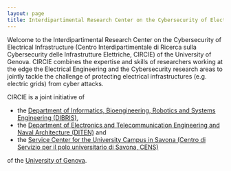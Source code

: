 ```yaml
---
layout: page
title: Interdipartimental Research Center on the Cybersecurity of Electrical Infrastructures
---
```


<!-- ![The CSecLab logo should be here :( ](/pics/logo.png) -->

Welcome to the Interdipartimental Research Center on the Cybersecurity of Electrical Infrastructure (Centro Interdipartimentale di Ricerca sulla Cybersecurity delle Infrastrutture Elettriche, CIRCIE) of the University of Genova.   CIRCIE combines the expertise and skills of researchers working at the edge the Electrical Engineering and the Cybersecurity research areas to jointly tackle the challenge of protecting electrical infrastructures (e.g. electric grids) from cyber attacks.

CIRCIE is a joint initiative of
* the [Department of Informatics, Bioengineering, Robotics and Systems Engineering (DIBRIS)](http://www.dibris.unige.it),
* the [Department of Electronics and Telecommunication Engineering and Naval Architecture (DITEN)](http://www.diten.unige.it) and
* the [Service Center for the University Campus in Savona (Centro di Servizio per il polo universitario di Savona, CENS)](http://www.cens.unige.it)

of the [University of Genova](https://www.unige.it).


